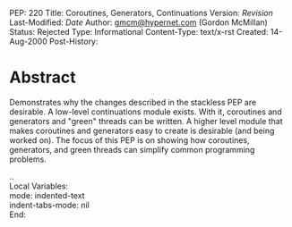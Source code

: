 PEP: 220
Title: Coroutines, Generators, Continuations
Version: $Revision$
Last-Modified: $Date$
Author: gmcm@hypernet.com (Gordon McMillan)
Status: Rejected
Type: Informational
Content-Type: text/x-rst
Created: 14-Aug-2000
Post-History:


Abstract
========

Demonstrates why the changes described in the stackless PEP are
desirable.  A low-level continuations module exists.  With it,
coroutines and generators and "green" threads can be written.  A
higher level module that makes coroutines and generators easy to
create is desirable (and being worked on).  The focus of this PEP
is on showing how coroutines, generators, and green threads can
simplify common programming problems.



..  
  Local Variables:  
  mode: indented-text  
  indent-tabs-mode: nil  
  End:  
